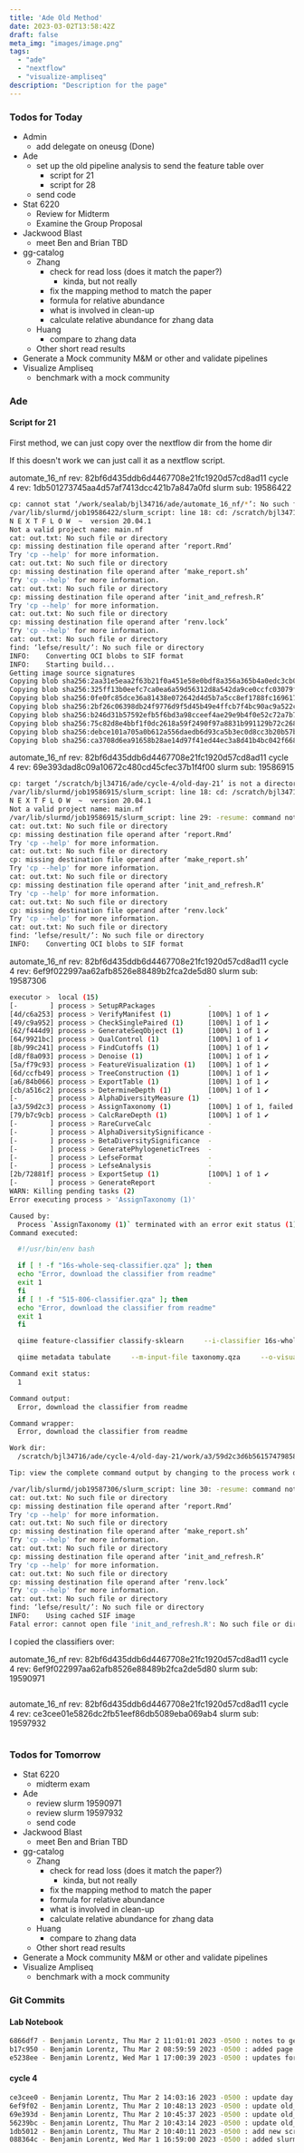 ```yaml
---
title: 'Ade Old Method'
date: 2023-03-02T13:58:42Z
draft: false
meta_img: "images/image.png"
tags:
  - "ade"
  - "nextflow"
  - "visualize-ampliseq"
description: "Description for the page"
---
```


### Todos for Today

- Admin
  - add delegate on oneusg (Done)
- Ade 
  - set up the old pipeline analysis to send the feature table over
    - script for 21
    - script for 28
  - send code 
- Stat 6220 
  - Review for Midterm
  - Examine the Group Proposal
- Jackwood Blast
  - meet Ben and Brian TBD
- gg-catalog
  - Zhang
    - check for read loss (does it match the paper?)
      - kinda, but not really
    - fix the mapping method to match the paper 
    - formula for relative abundance
    - what is involved in clean-up
    - calculate relative abundance for zhang data
  - Huang
    - compare to zhang data
  - Other short read results
- Generate a Mock community M&M or other and validate pipelines
- Visualize Ampliseq
  - benchmark with a mock community
  
### Ade 

#### Script for 21

First method, we can just copy over the nextflow dir from the home dir

If this doesn't work we can just call it as a nextflow script. 

automate_16_nf rev: 82bf6d435ddb6d4467708e21fc1920d57cd8ad11
cycle 4 rev: 1db501273745aa4d57af7413dcc421b7a847a0fd
slurm sub: 19586422

```bash
cp: cannot stat ‘/work/sealab/bjl34716/ade/automate_16_nf/*’: No such file or directory
/var/lib/slurmd/job19586422/slurm_script: line 18: cd: /scratch/bjl34716/ade/cycle-4/old-day-21: No such file or directory
N E X T F L O W  ~  version 20.04.1
Not a valid project name: main.nf
cat: out.txt: No such file or directory
cp: missing destination file operand after ‘report.Rmd’
Try 'cp --help' for more information.
cat: out.txt: No such file or directory
cp: missing destination file operand after ‘make_report.sh’
Try 'cp --help' for more information.
cat: out.txt: No such file or directory
cp: missing destination file operand after ‘init_and_refresh.R’
Try 'cp --help' for more information.
cat: out.txt: No such file or directory
cp: missing destination file operand after ‘renv.lock’
Try 'cp --help' for more information.
cat: out.txt: No such file or directory
find: ‘lefse/result/’: No such file or directory
INFO:    Converting OCI blobs to SIF format
INFO:    Starting build...
Getting image source signatures
Copying blob sha256:2aa31e5eaa2f63b21f0a451e58e0bdf8a356a365b4a0edc3cb0f7699c463a538
Copying blob sha256:325ff13b0eefc7ca0ea6a59d56312d8a542da9ce0ccfc03079fa42ed1d39368c
Copying blob sha256:0fe0fc85dce36a81438e072642d4d5b7a5cc8ef1788fc169617e974198b203f9
Copying blob sha256:2bf26c06398db24f9776d9f5d45b49e4ffcb7f4bc90ac9a522c7dd510deca688
Copying blob sha256:b246d31b57592efb5f6bd3a98cceef4ae29e9b4f0e52c72a7b7162a541f4b489
Copying blob sha256:75c82d8e4bbf1f0dc2618a59f2490f97a8831b991129b72c268d9327d2604705
Copying blob sha256:debce101a705a0b612a556daedb6d93ca5b3ec0d8cc3b20b57b8e22ca7e64d1b
Copying blob sha256:ca3708d6ea91658b28ae14d97f41ed44ec3a8d41b4bc042f668d49ef6a4fd196
```

automate_16_nf rev: 82bf6d435ddb6d4467708e21fc1920d57cd8ad11
cycle 4 rev: 69e393dad8c09a10672c480cd45cfec37b1f4f00
slurm sub: 19586915

```bash
cp: target ‘/scratch/bjl34716/ade/cycle-4/old-day-21’ is not a directory
/var/lib/slurmd/job19586915/slurm_script: line 18: cd: /scratch/bjl34716/ade/cycle-4/old-day-21: No such file or directory
N E X T F L O W  ~  version 20.04.1
Not a valid project name: main.nf
/var/lib/slurmd/job19586915/slurm_script: line 29: -resume: command not found
cat: out.txt: No such file or directory
cp: missing destination file operand after ‘report.Rmd’
Try 'cp --help' for more information.
cat: out.txt: No such file or directory
cp: missing destination file operand after ‘make_report.sh’
Try 'cp --help' for more information.
cat: out.txt: No such file or directory
cp: missing destination file operand after ‘init_and_refresh.R’
Try 'cp --help' for more information.
cat: out.txt: No such file or directory
cp: missing destination file operand after ‘renv.lock’
Try 'cp --help' for more information.
cat: out.txt: No such file or directory
find: ‘lefse/result/’: No such file or directory
INFO:    Converting OCI blobs to SIF format
```

automate_16_nf rev: 82bf6d435ddb6d4467708e21fc1920d57cd8ad11
cycle 4 rev: 6ef9f022997aa62afb8526e88489b2fca2de5d80
slurm sub: 19587306

```bash
executor >  local (15)
[-        ] process > SetupRPackages             -
[4d/c6a253] process > VerifyManifest (1)         [100%] 1 of 1 ✔
[49/c9a952] process > CheckSinglePaired (1)      [100%] 1 of 1 ✔
[62/f444d9] process > GenerateSeqObject (1)      [100%] 1 of 1 ✔
[64/9921bc] process > QualControl (1)            [100%] 1 of 1 ✔
[8b/99c241] process > FindCutoffs (1)            [100%] 1 of 1 ✔
[d8/f8a093] process > Denoise (1)                [100%] 1 of 1 ✔
[5a/f79c93] process > FeatureVisualization (1)   [100%] 1 of 1 ✔
[6d/ccfb49] process > TreeConstruction (1)       [100%] 1 of 1 ✔
[a6/84b066] process > ExportTable (1)            [100%] 1 of 1 ✔
[cb/a516c2] process > DetermineDepth (1)         [100%] 1 of 1 ✔
[-        ] process > AlphaDiversityMeasure (1)  -
[a3/59d2c3] process > AssignTaxonomy (1)         [100%] 1 of 1, failed: 1 ✘
[79/b7c9cb] process > CalcRareDepth (1)          [100%] 1 of 1 ✔
[-        ] process > RareCurveCalc              -
[-        ] process > AlphaDiversitySignificance -
[-        ] process > BetaDiversitySignificance  -
[-        ] process > GeneratePhylogeneticTrees  -
[-        ] process > LefseFormat                -
[-        ] process > LefseAnalysis              -
[2b/72881f] process > ExportSetup (1)            [100%] 1 of 1 ✔
[-        ] process > GenerateReport             -
WARN: Killing pending tasks (2)
Error executing process > 'AssignTaxonomy (1)'

Caused by:
  Process `AssignTaxonomy (1)` terminated with an error exit status (1)
Command executed:

  #!/usr/bin/env bash

  if [ ! -f "16s-whole-seq-classifier.qza" ]; then
  echo "Error, download the classifier from readme"
  exit 1
  fi
  if [ ! -f "515-806-classifier.qza" ]; then
  echo "Error, download the classifier from readme"
  exit 1
  fi

  qiime feature-classifier classify-sklearn     --i-classifier 16s-whole-seq-classifier.qza     --i-reads rep-seqs-dada2.qza     --p-confidence 0.6     --o-classification taxonomy.qza

  qiime metadata tabulate     --m-input-file taxonomy.qza     --o-visualization taxonomy.qzv

Command exit status:
  1

Command output:
  Error, download the classifier from readme

Command wrapper:
  Error, download the classifier from readme

Work dir:
  /scratch/bjl34716/ade/cycle-4/old-day-21/work/a3/59d2c3d6b56157479858f0f1e6c662

Tip: view the complete command output by changing to the process work dir and entering the command `cat .command.out`

/var/lib/slurmd/job19587306/slurm_script: line 30: -resume: command not found
cat: out.txt: No such file or directory
cp: missing destination file operand after ‘report.Rmd’
Try 'cp --help' for more information.
cat: out.txt: No such file or directory
cp: missing destination file operand after ‘make_report.sh’
Try 'cp --help' for more information.
cat: out.txt: No such file or directory
cp: missing destination file operand after ‘init_and_refresh.R’
Try 'cp --help' for more information.
cat: out.txt: No such file or directory
cp: missing destination file operand after ‘renv.lock’
Try 'cp --help' for more information.
cat: out.txt: No such file or directory
find: ‘lefse/result/’: No such file or directory
INFO:    Using cached SIF image
Fatal error: cannot open file 'init_and_refresh.R': No such file or directory
```

I copied the classifiers over:

automate_16_nf rev: 82bf6d435ddb6d4467708e21fc1920d57cd8ad11
cycle 4 rev: 6ef9f022997aa62afb8526e88489b2fca2de5d80
slurm sub: 19590971

```bash
```

automate_16_nf rev: 82bf6d435ddb6d4467708e21fc1920d57cd8ad11
cycle 4 rev: ce3cee01e5826dc2fb51eef86db5089eba069ab4
slurm sub: 19597932

```bash
```

### Todos for Tomorrow

- Stat 6220 
  - midterm exam
- Ade 
  - review slurm 19590971
  - review slurm 19597932
  - send code 
- Jackwood Blast
  - meet Ben and Brian TBD
- gg-catalog
  - Zhang
    - check for read loss (does it match the paper?)
      - kinda, but not really
    - fix the mapping method to match the paper 
    - formula for relative abundance
    - what is involved in clean-up
    - calculate relative abundance for zhang data
  - Huang
    - compare to zhang data
  - Other short read results
- Generate a Mock community M&M or other and validate pipelines
- Visualize Ampliseq
  - benchmark with a mock community


### Git Commits

#### Lab Notebook

```bash
6866df7 - Benjamin Lorentz, Thu Mar 2 11:01:01 2023 -0500 : notes to get 21 setup and run 11 minutes
b17c950 - Benjamin Lorentz, Thu Mar 2 08:59:59 2023 -0500 : added page for thursday
e5238ee - Benjamin Lorentz, Wed Mar 1 17:00:39 2023 -0500 : updates for end of wednesday
```

#### cycle 4 

```bash
ce3cee0 - Benjamin Lorentz, Thu Mar 2 14:03:16 2023 -0500 : update day 28 script and metadata
6ef9f02 - Benjamin Lorentz, Thu Mar 2 10:48:13 2023 -0500 : update old_methods/slurm-21-submission.sh
69e393d - Benjamin Lorentz, Thu Mar 2 10:45:37 2023 -0500 : update old_methods/slurm-21-submission.sh
56239bc - Benjamin Lorentz, Thu Mar 2 10:43:14 2023 -0500 : update old_method/slurm-21-submission.sh
1db5012 - Benjamin Lorentz, Thu Mar 2 10:40:11 2023 -0500 : add new script for old method ade
088364c - Benjamin Lorentz, Wed Mar 1 16:59:00 2023 -0500 : added slurm-submission.sh
```
